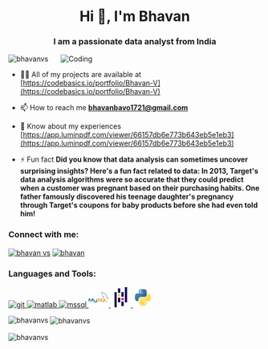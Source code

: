 
<h1 align="center">Hi 👋, I'm Bhavan</h1>
<h3 align="center">I am a passionate data analyst from India</h3>
<img align="right" alt="Coding" width="400" src="https://cdn.dribbble.com/users/1162077/screenshots/3848914/programmer.gif"

<p align="left"> <img src="https://komarev.com/ghpvc/?username=bhavanvs&label=Profile%20views&color=0e75b6&style=flat" alt="bhavanvs" /> </p>

- 👨‍💻 All of my projects are available at [https://codebasics.io/portfolio/Bhavan-V](https://codebasics.io/portfolio/Bhavan-V)

- 📫 How to reach me **bhavanbavo1721@gmail.com**

- 📄 Know about my experiences [https://app.luminpdf.com/viewer/66157db6e773b643eb5e1eb3](https://app.luminpdf.com/viewer/66157db6e773b643eb5e1eb3)

- ⚡ Fun fact **Did you know that data analysis can sometimes uncover surprising insights? Here's a fun fact related to data: In 2013, Target's data analysis algorithms were so accurate that they could predict when a customer was pregnant based on their purchasing habits. One father famously discovered his teenage daughter's pregnancy through Target's coupons for baby products before she had even told him!**

<h3 align="left">Connect with me:</h3>
<p align="left">
<a href="https://linkedin.com/in/bhavan vs" target="blank"><img align="center" src="https://raw.githubusercontent.com/rahuldkjain/github-profile-readme-generator/master/src/images/icons/Social/linked-in-alt.svg" alt="bhavan vs" height="30" width="40" /></a>
<a href="https://www.hackerrank.com/bhavan" target="blank"><img align="center" src="https://raw.githubusercontent.com/rahuldkjain/github-profile-readme-generator/master/src/images/icons/Social/hackerrank.svg" alt="bhavan" height="30" width="40" /></a>
</p>

<h3 align="left">Languages and Tools:</h3>
<p align="left"> <a href="https://git-scm.com/" target="_blank" rel="noreferrer"> <img src="https://www.vectorlogo.zone/logos/git-scm/git-scm-icon.svg" alt="git" width="40" height="40"/> </a> <a href="https://www.mathworks.com/" target="_blank" rel="noreferrer"> <img src="https://upload.wikimedia.org/wikipedia/commons/2/21/Matlab_Logo.png" alt="matlab" width="40" height="40"/> </a> <a href="https://www.microsoft.com/en-us/sql-server" target="_blank" rel="noreferrer"> <img src="https://www.svgrepo.com/show/303229/microsoft-sql-server-logo.svg" alt="mssql" width="40" height="40"/> </a> <a href="https://www.mysql.com/" target="_blank" rel="noreferrer"> <img src="https://raw.githubusercontent.com/devicons/devicon/master/icons/mysql/mysql-original-wordmark.svg" alt="mysql" width="40" height="40"/> </a> <a href="https://pandas.pydata.org/" target="_blank" rel="noreferrer"> <img src="https://raw.githubusercontent.com/devicons/devicon/2ae2a900d2f041da66e950e4d48052658d850630/icons/pandas/pandas-original.svg" alt="pandas" width="40" height="40"/> </a> <a href="https://www.python.org" target="_blank" rel="noreferrer"> <img src="https://raw.githubusercontent.com/devicons/devicon/master/icons/python/python-original.svg" alt="python" width="40" height="40"/> </a> </p>

<p><img align="left" src="https://github-readme-stats.vercel.app/api/top-langs?username=bhavanvs&show_icons=true&locale=en&layout=compact" alt="bhavanvs" /></p>

<p>&nbsp;<img align="center" src="https://github-readme-stats.vercel.app/api?username=bhavanvs&show_icons=true&locale=en" alt="bhavanvs" /></p>

<p><img align="center" src="https://github-readme-streak-stats.herokuapp.com/?user=bhavanvs&" alt="bhavanvs" /></p>
